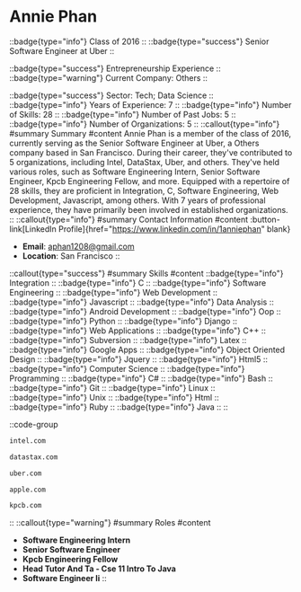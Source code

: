 # Annie Phan
::badge{type="info"}
Class of 2016
::
::badge{type="success"}
Senior Software Engineer at Uber
::

::badge{type="success"}
Entrepreneurship Experience
::
::badge{type="warning"}
Current Company: Others
::

::badge{type="success"}
Sector: Tech; Data Science
::
::badge{type="info"}
Years of Experience: 7
::
::badge{type="info"}
Number of Skills: 28
::
::badge{type="info"}
Number of Past Jobs: 5
::
::badge{type="info"}
Number of Organizations: 5
::
::callout{type="info"}
#summary
Summary
#content
Annie Phan is a member of the class of 2016, currently serving as the Senior Software Engineer at Uber, a Others company based in San Francisco. During their career, they've contributed to 5 organizations, including Intel, DataStax, Uber, and others. They've held various roles, such as Software Engineering Intern, Senior Software Engineer, Kpcb Engineering Fellow, and more. Equipped with a repertoire of 28 skills, they are proficient in Integration, C, Software Engineering, Web Development, Javascript, among others.  With 7 years of professional experience, they have primarily been involved in established organizations.
::
::callout{type="info"}
#summary
Contact Information
#content
:button-link[LinkedIn Profile]{href="https://www.linkedin.com/in/1anniephan" blank}
- **Email**: aphan1208@gmail.com
- **Location**: San Francisco
::

::callout{type="success"}
#summary
Skills
#content
::badge{type="info"}
Integration
::
::badge{type="info"}
C
::
::badge{type="info"}
Software Engineering
::
::badge{type="info"}
Web Development
::
::badge{type="info"}
Javascript
::
::badge{type="info"}
Data Analysis
::
::badge{type="info"}
Android Development
::
::badge{type="info"}
Oop
::
::badge{type="info"}
Python
::
::badge{type="info"}
Django
::
::badge{type="info"}
Web Applications
::
::badge{type="info"}
C++
::
::badge{type="info"}
Subversion
::
::badge{type="info"}
Latex
::
::badge{type="info"}
Google Apps
::
::badge{type="info"}
Object Oriented Design
::
::badge{type="info"}
Jquery
::
::badge{type="info"}
Html5
::
::badge{type="info"}
Computer Science
::
::badge{type="info"}
Programming
::
::badge{type="info"}
C#
::
::badge{type="info"}
Bash
::
::badge{type="info"}
Git
::
::badge{type="info"}
Linux
::
::badge{type="info"}
Unix
::
::badge{type="info"}
Html
::
::badge{type="info"}
Ruby
::
::badge{type="info"}
Java
::
::

::code-group
```bash [Intel]
intel.com
```
```bash [DataStax]
datastax.com
```
```bash [Uber]
uber.com
```
```bash [Apple]
apple.com
```
```bash [Kleiner Perkins Caufield & Byers]
kpcb.com
```
::
::callout{type="warning"}
#summary
Roles
#content
- **Software Engineering Intern**
- **Senior Software Engineer**
- **Kpcb Engineering Fellow**
- **Head Tutor And Ta - Cse 11 Intro To Java**
- **Software Engineer Ii**
::

